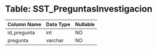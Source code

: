 # Table: SST_PreguntasInvestigacion

| Column Name | Data Type | Nullable |
|-------------|-----------|----------|
| id_pregunta | int | NO |
| pregunta | varchar | NO |
